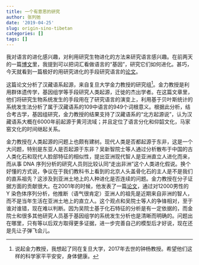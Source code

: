 ```yaml
---
title: 一个有意思的研究
author: 张列弛
date: '2019-04-25'
slug: origin-sino-tibetan
categories: []
tags: []
---
```

我对语言的进化感兴趣，对利用研究生物进化的方法来研究语言感兴趣。在前两天的一篇[博文](https://www.liechi.org/cn/2019/04/fossil/)里，我提到可以把词汇看做语言的“基因”，研究它们如何进化。甚巧，今天就看到一篇极好的用研究进化的手段研究语言的[论文](https://www.nature.com/articles/s41586-019-1153-z)。  

这篇论文分析了汉藏语系起源，来自复旦大学金力教授的研究组[^1]。金力教授是利用群体遗传学，基因组学等手段研究人类起源，迁徙的杰出学者。在这篇文章里，他们将研究生物系统发生的手段用在了研究语言的演变上，利用基于贝叶斯统计的系统发生法分析了属于汉藏语系的109中语言的949个词根意义。根据此分析，结合考古学，基因组研究，金力教授的结果支持了汉藏语系的“北方起源说”，认为汉藏语系大概在6000年前起源于黄河流域；并且定位了语言分化和仰韶文化，马家窑文化的时间继起关系。   

金力教授在人类起源的问题上也颇有建树。现代人类是否都起源于东非，这是一个大问题，特别是东亚人是否起源于东非？吴新智院士等人通过分析散布于中国的古人类化石和现代人脸部特征的相似性，提出亚洲现代智人是亚洲直立人进化而来，而从事 DNA 序列分析的研究人员则比较认同“走出非洲”这个人类进化假说。换个好懂的方式说，争议在于我们教科书上看到的北京人头盖骨化石的主人是不是我们的直系祖先？这涉及到亚洲土地上的人种进化是否连续的问题。金力教授在分子证据方面的贡献很大。在2001年的时候，他发表了一篇[论文](https://science.sciencemag.org/content/292/5519/1151)，通过对12000男性的 Y 染色体序列分析，他推断（语气很肯定）亚洲人的祖先是近期来自非洲的智人，而不是当年生活在亚洲土地上的直立人。这个观点和吴院士等人的争锋相对，至于谁对谁错，现在难以判断。因为吴院士基于化石特征的分析是有一定依据的，而金院士和很多其他研究人员基于基因组学的系统发生分析也是清晰而明确的。问题出在哪里，只有等以后双方取得更多证据，进一步完善自己的模型后才好说，现在还是先让子弹飞会儿。  

[^1]:说起金力教授，我想起了同在复旦大学，2017年去世的钟杨教授。希望他们这样的科学家平平安安，身体健康。













